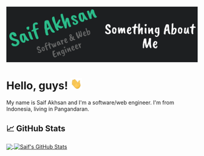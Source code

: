 <!-- More info, tips and tricks for making GitHub Profile README can be found in my article at https://towardsdatascience.com/build-a-stunning-readme-for-your-github-profile-9b80434fe5d7 -->

[![Header](https://raw.githubusercontent.com/saifakhsan/saifakhsan/master/header.png "Header")](https://saifakhsan.github.io/Web-Portfolio/)

# Hello, guys! <img src="https://raw.githubusercontent.com/saifakhsan/saifakhsan/master/wave.gif" width="30px" height="30px" />

My name is Saif Akhsan and I'm a software/web engineer. I'm from Indonesia, living in Pangandaran.

## &#x1f4c8; GitHub Stats

<a href="https://github.com/saifakhsan/saifakhsan">
  <img align="center" src="https://github-readme-stats.vercel.app/api/top-langs/?username=saifakhsan&title_color=ffffff&text_color=c9cacc&icon_color=2bbc8a&bg_color=1d1f21&langs_count=5" />
</a>
<a href="https://github.com/saifakhsan/saifakhsan">
  <img align="center" src="https://github-readme-stats.anuraghazra1.vercel.app/api?username=saifakhsan&show_icons=true&line_height=40&count_private=true&title_color=ffffff&text_color=c9cacc&icon_color=2bbc8a&bg_color=1d1f21" alt="Saif's GitHub Stats" />
</a>

<!---
saifakhsan/saifakhsan is a ✨ special ✨ repository because its `README.md` (this file) appears on your GitHub profile.
You can click the Preview link to take a look at your changes.
--->

